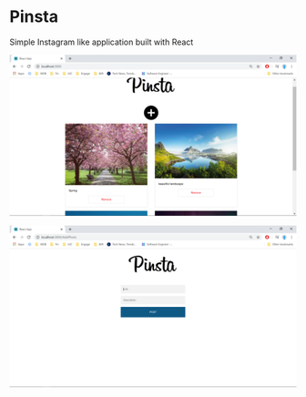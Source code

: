 # Pinsta
Simple Instagram like application built with React

![Screenshot 1](https://raw.githubusercontent.com/shaan-ad/Pinsta/master/images/Screenshot%20(8).png)

![Screenshot 2](https://raw.githubusercontent.com/shaan-ad/Pinsta/master/images/Screenshot%20(9).png)

